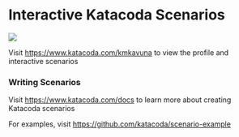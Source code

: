 # Interactive Katacoda Scenarios

[![](http://shields.katacoda.com/katacoda/kmkavuna/count.svg)](https://www.katacoda.com/kmkavuna "Get your profile on Katacoda.com")

Visit https://www.katacoda.com/kmkavuna to view the profile and interactive scenarios

### Writing Scenarios
Visit https://www.katacoda.com/docs to learn more about creating Katacoda scenarios

For examples, visit https://github.com/katacoda/scenario-example
